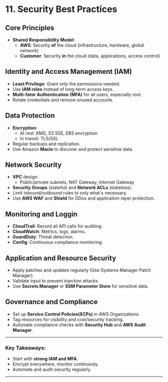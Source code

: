# 11. Security Best Practices

## Core Principles
- **Shared Responsibility Model**:
  - **AWS**: Security **of** the cloud (infrastructure, hardware, global network)
  - **Customer**: Security **in** the cloud (data, applications, access control)
 
## Identity and Access Management (IAM)
- **Least Privilege**: Grant only the permissions needed.
- Use **IAM roles** instead of long-term access keys.
- **Multi-fator Authentication (MFA)** for all users, especially root.
- Rotate credentials and remove unused accounts.

## Data Protection
- **Encryption**:
  - At rest: KMS, S3 SSE, EBS encryption
  - In transit: TLS/SSL
- Regular backups and replication.
- Use Amazon **Macie** to discover and protect sensitive data.

## Network Security
- **VPC** design:
  - Public/private subnets, NAT Gateway, Internet Gateway
- **Security Groups** (stateful) and **Network ACLs** (stateless).
- Limit inbound/outbound rules to only what's necessary.
- Use **AWS WAF** and **Shield** for DDos and application-layer protection.

## Monitoring and Loggin
- **CloudTrail**: Record all API calls for auditing.
- **CloudWatch**: Metrics, logs, alarms.
- **GuardDuty**: Threat detection.
- **Config**: Continuous compliance monitoring.

## Application and Resource Security
- Apply patches and updates regularly (Use Systems Manager Patch Manager).
- Validate input to prevent injection attacks.
- Use **Secrets Manager** or **SSM Parameter Store** for sensitive data.

## Governance and Compliance
- Set up **Service Control Policies(SCPs)** in AWS Organizations.
- Tag resources for visibility and cost/security tracking.
- Automate compliance checks with **Security Hub** and **AWS Audit Manager**.

---

### Key Takeaways:
- Start with **strong IAM and MFA**.
- Encrypt everywhere, monitor continuosly.
- Automate and audit security regularly.

---



